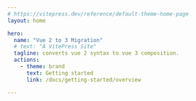 ```yaml
---
# https://vitepress.dev/reference/default-theme-home-page
layout: home

hero:
  name: "Vue 2 to 3 Migration"
  # text: "A VitePress Site"
  tagline: converts vue 2 syntax to vue 3 composition. 
  actions:
    - theme: brand
      text: Getting started
      link: /docs/getting-started/overview

---
```



